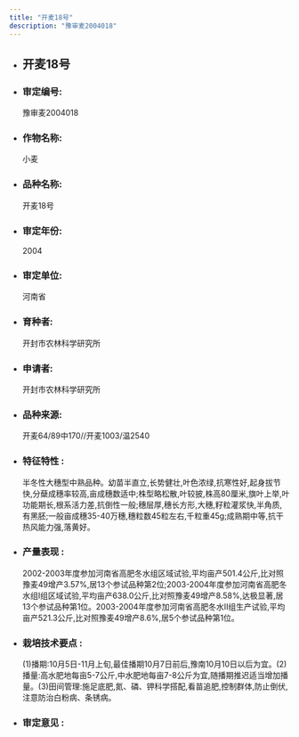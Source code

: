 ```yaml
---
title: "开麦18号"
description: "豫审麦2004018"
---
```

* ## 开麦18号
* ###  审定编号:  
   豫审麦2004018

*  ### 作物名称:  
   小麦

*   ###  品种名称: 
    开麦18号

*   ### 审定年份: 
    2004

*   ### 审定单位:  
    河南省

*   ### 育种者:  
    开封市农林科学研究所

*   ### 申请者:  
    开封市农林科学研究所

*   ### 品种来源:  
    开麦64/89中170//开麦1003/温2540

*   ### 特征特性 : 
    半冬性大穗型中熟品种。幼苗半直立,长势健壮,叶色浓绿,抗寒性好,起身拔节快,分蘖成穗率较高,亩成穗数适中;株型略松散,叶较披,株高80厘米,旗叶上举,叶功能期长,根系活力差,抗倒性一般;穗层厚,穗长方形,大穗,籽粒灌浆快,半角质,有黑胚;一般亩成穗35-40万穗,穗粒数45粒左右,千粒重45g;成熟期中等,抗干热风能力强,落黄好。

*   ### 产量表现 : 
    2002-2003年度参加河南省高肥冬水组区域试验,平均亩产501.4公斤,比对照豫麦49增产3.57%,居13个参试品种第2位;2003-2004年度参加河南省高肥冬水组I组区域试验,平均亩产638.0公斤,比对照豫麦49增产8.58%,达极显著,居13个参试品种第1位。2003-2004年度参加河南省高肥冬水Ⅱ组生产试验,平均亩产521.3公斤,比对照豫麦49增产8.6%,居5个参试品种第1位。

*   ### 栽培技术要点 : 
    (1)播期:10月5日-11月上旬,最佳播期10月7日前后,豫南10月10日以后为宜。(2)播量:高水肥地每亩5-7公斤,中水肥地每亩7-8公斤为宜,随播期推迟适当增加播量。(3)田间管理:施足底肥,氮、磷、钾科学搭配,看苗追肥,控制群体,防止倒伏,注意防治白粉病、条锈病。

*   ### 审定意见 : 
    
